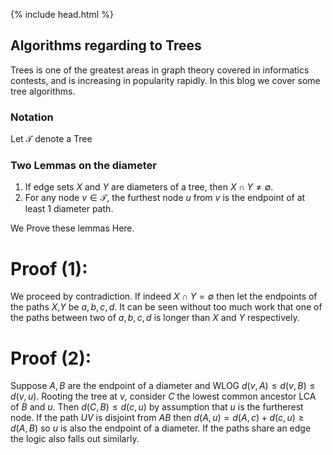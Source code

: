{% include head.html %}
## Algorithms regarding to Trees
Trees is one of the greatest areas in graph theory covered in informatics contests, and is increasing in popularity rapidly. In this blog we cover some tree algorithms.
### Notation
Let $\mathcal{T}$ denote a Tree
### Two Lemmas on the diameter
1. If edge sets $X$ and $Y$ are diameters of a tree, then $X\cap Y\neq \emptyset$.
2. For any node $v\in \mathcal{T}$, the furthest node $u$ from $v$ is the endpoint of at least 1 diameter path.

We Prove these lemmas Here.
# Proof (1):
We proceed by contradiction. If indeed $X\cap Y= \emptyset$ then let the endpoints of the paths $X$,$Y$ be $a,b,c,d$. 
It can be seen without too much work that one of the paths between two of $a,b,c,d$ is longer than $X$ and $Y$ respectively. 

# Proof (2):
Suppose $A,B$ are the endpoint of a diameter and WLOG $d(v,A)\leq d(v,B)\leq d(v,u)$. Rooting the tree at $v$, consider $C$ 
the lowest common ancestor LCA of $B$ and $u$. Then $d(C,B)\leq d(c,u)$ by assumption that $u$ is the furtherest node.
If the path $UV$ is disjoint from $AB$ then $d(A,u) = d(A,c) + d(c,u) \geq d(A,B)$ so $u$ is also the endpoint of a diameter. 
If the paths share an edge the logic also falls out similarly.
